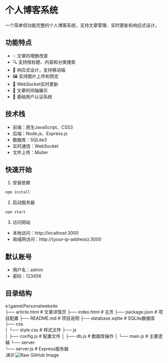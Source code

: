 # 个人博客系统

一个简单但功能完整的个人博客系统，支持文章管理、实时更新和响应式设计。

## 功能特点

- 💡 文章的增删改查
- 🔍 支持按标题、内容和分类搜索
- 📱 响应式设计，支持移动端
- 🖼️ 支持图片上传和预览
- 🔄 WebSocket实时更新
- 📅 文章时间轴展示
- 🔐 基础用户认证系统

## 技术栈

- 前端：原生JavaScript、CSS3
- 后端：Node.js、Express.js
- 数据库：SQLite3
- 实时通信：WebSocket
- 文件上传：Multer

## 快速开始

1. 安装依赖
```bash
npm install
```

2. 启动服务器
```bash
npm start
```

3. 访问网站
- 本地访问：http://localhost:3000
- 局域网访问：http://{your-ip-address}:3000

## 默认账号

- 用户名：admin
- 密码：123456

## 目录结构
e:\game\Personalwebsite\
├── article.html      # 文章详情页
├── index.html        # 主页
├── package.json      # 项目配置
├── README.md         # 项目说明
├── database.sqlite   # SQLite数据库
├── css\
│   └── style.css    # 样式文件
├── js\
│   ├── config.js    # 配置文件
│   ├── db.js        # 数据库操作
│   └── main.js      # 主要逻辑
└── server\
    └── server.js    # Express服务器<br>
  <em>演示</em>
  ![Raw GitHub Image](https://raw.githubusercontent.com/ikun9527z/BlogSite/edit/master/Demo.png)
